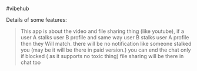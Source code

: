 #vibehub

Details of some features:

> This app is about the video and file sharing thing (like youtube), if a user A stalks user B profile and same way user B stalks user A profile then they Will match.
> there will be no notification like someone stalked you (may be it will be there in paid version.)
> you can end the chat only if blocked ( as it supports no toxic thing)
> file sharing will be there in chat too